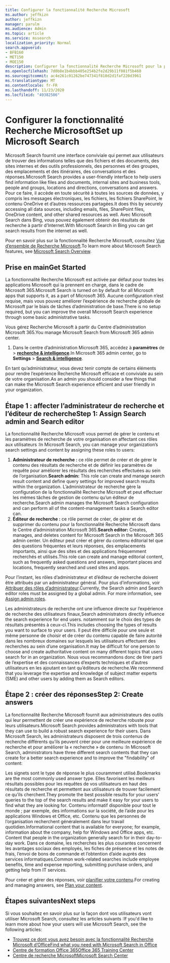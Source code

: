 ```yaml
---
title: Configurer la fonctionnalité Recherche Microsoft
ms.author: jeffkizn
author: jeffkizn
manager: parulm
ms.audience: Admin
ms.topic: article
ms.service: mssearch
localization_priority: Normal
search.appverid:
- BFB160
- MET150
- MOE150
description: Configurer la fonctionnalité Recherche Microsoft pour la première fois.
ms.openlocfilehash: 7d0b8e1b4bbb405e254b2fe2d29b11f081f5b460
ms.sourcegitcommit: ac4e261c01262be747341f810d2d1faf220d3961
ms.translationtype: MT
ms.contentlocale: fr-FR
ms.lasthandoff: 11/23/2020
ms.locfileid: "49382586"
---
```

# <a name="set-up-microsoft-search"></a><span data-ttu-id="e16d5-103">Configurer la fonctionnalité Recherche Microsoft</span><span class="sxs-lookup"><span data-stu-id="e16d5-103">Set up Microsoft Search</span></span>

<span data-ttu-id="e16d5-104">Microsoft Search fournit une interface conviviale qui permet aux utilisateurs de trouver des informations telles que des fichiers et des documents, des sites internes et des outils professionnels, des personnes et des groupes, des emplacements et des itinéraires, des conversations et des réponses.</span><span class="sxs-lookup"><span data-stu-id="e16d5-104">Microsoft Search provides a user-friendly interface to help users find information like files and documents, internal sites and business tools, people and groups, locations and directions, conversations and answers.</span></span> <span data-ttu-id="e16d5-105">Pour ce faire, il accède en toute sécurité à toutes les sources de données, y compris les messages électroniques, les fichiers, les fichiers SharePoint, le contenu OneDrive et d’autres ressources partagées.</span><span class="sxs-lookup"><span data-stu-id="e16d5-105">It does this by securely accessing all data sources, including emails, files, SharePoint files, OneDrive content, and other shared resources as well.</span></span> <span data-ttu-id="e16d5-106">Avec Microsoft Search dans Bing, vous pouvez également obtenir des résultats de recherche à partir d’Internet.</span><span class="sxs-lookup"><span data-stu-id="e16d5-106">With Microsoft Search in Bing you can get search results from the internet as well.</span></span>

<span data-ttu-id="e16d5-107">Pour en savoir plus sur la fonctionnalité Recherche Microsoft, consultez [Vue d’ensemble de Recherche Microsoft](overview-microsoft-search.md).</span><span class="sxs-lookup"><span data-stu-id="e16d5-107">To learn more about Microsoft Search features, see [Microsoft Search Overview](overview-microsoft-search.md).</span></span>

## <a name="get-started"></a><span data-ttu-id="e16d5-108">Prise en main</span><span class="sxs-lookup"><span data-stu-id="e16d5-108">Get Started</span></span>

<span data-ttu-id="e16d5-109">La fonctionnalité Recherche Microsoft est activée par défaut pour toutes les applications Microsoft qui la prennent en charge, dans le cadre de Microsoft 365.</span><span class="sxs-lookup"><span data-stu-id="e16d5-109">Microsoft Search is turned on by default for all Microsoft apps that supports it, as a part of Microsoft 365.</span></span> <span data-ttu-id="e16d5-110">Aucune configuration n’est requise, mais vous pouvez améliorer l’expérience de recherche globale de Microsoft par le biais de tâches d’administration de base.</span><span class="sxs-lookup"><span data-stu-id="e16d5-110">There is no setup required, but you can improve the overall Microsoft Search experience through some basic administrative tasks.</span></span>

<span data-ttu-id="e16d5-111">Vous gérez Recherche Microsoft à partir du Centre d’administration Microsoft 365.</span><span class="sxs-lookup"><span data-stu-id="e16d5-111">You manage Microsoft Search from Microsoft 365 admin center.</span></span>

1. <span data-ttu-id="e16d5-112">Dans le centre d’administration Microsoft 365, accédez à **paramètres** de  >  [**recherche & intelligence**](https://admin.microsoft.com/Adminportal/Home#/MicrosoftSearch).</span><span class="sxs-lookup"><span data-stu-id="e16d5-112">In Microsoft 365 admin center, go to **Settings** > [**Search & intelligence**](https://admin.microsoft.com/Adminportal/Home#/MicrosoftSearch).</span></span>

<span data-ttu-id="e16d5-113">En tant qu’administrateur, vous devez tenir compte de certains éléments pour rendre l’expérience Recherche Microsoft efficace et conviviale au sein de votre organisation.</span><span class="sxs-lookup"><span data-stu-id="e16d5-113">As an admin you should consider a few things that can make the Microsoft Search experience efficient and user friendly in your organization.</span></span>

## <a name="step-1-assign-search-admin-and-search-editor"></a><span data-ttu-id="e16d5-114">Étape 1 : affecter l’administrateur de recherche et l’éditeur de recherche</span><span class="sxs-lookup"><span data-stu-id="e16d5-114">Step 1: Assign Search admin and Search editor</span></span>

<span data-ttu-id="e16d5-115">La fonctionnalité Recherche Microsoft vous permet de gérer le contenu et les paramètres de recherche de votre organisation en affectant ces rôles aux utilisateurs :</span><span class="sxs-lookup"><span data-stu-id="e16d5-115">In Microsoft Search, you can manage your organization’s search settings and content by assigning these roles to users:</span></span>

1. <span data-ttu-id="e16d5-116">**Administrateur de recherche :** ce rôle permet de créer et de gérer le contenu des résultats de recherche et de définir les paramètres de requête pour améliorer les résultats des recherches effectuées au sein de l’organisation.</span><span class="sxs-lookup"><span data-stu-id="e16d5-116">**Search admin:** This role can create and manage search result content and define query settings for improved search results within the organization.</span></span> <span data-ttu-id="e16d5-117">L’administrateur de recherche gère la configuration de la fonctionnalité Recherche Microsoft et peut effectuer les mêmes tâches de gestion de contenu qu’un éditeur de recherche.</span><span class="sxs-lookup"><span data-stu-id="e16d5-117">Search admin manages the Microsoft Search configuration and can perform all of the content-management tasks a Search editor can.</span></span>
2. <span data-ttu-id="e16d5-118">**Éditeur de recherche :** ce rôle permet de créer, de gérer et de supprimer du contenu pour la fonctionnalité Recherche Microsoft dans le Centre d’administration Microsoft 365.</span><span class="sxs-lookup"><span data-stu-id="e16d5-118">**Search editor:** Creates, manages, and deletes content for Microsoft Search in the Microsoft 365 admin center.</span></span> <span data-ttu-id="e16d5-119">Un éditeur peut créer et gérer du contenu éditorial tel que des questions fréquentes et leurs réponses, des emplacements importants, ainsi que des sites et des applications fréquemment recherchés et utilisés.</span><span class="sxs-lookup"><span data-stu-id="e16d5-119">This role can create and manage editorial content, such as frequently asked questions and answers, important places and locations, frequently searched and used sites and apps.</span></span>

<span data-ttu-id="e16d5-120">Pour l’instant, les rôles d’administrateur et d’éditeur de recherche doivent être attribués par un administrateur général. Pour plus d’informations, voir [Attribuer des rôles d’administrateur](https://docs.microsoft.com/office365/admin/add-users/assign-admin-roles?view=o365-worldwide).</span><span class="sxs-lookup"><span data-stu-id="e16d5-120">Currently, the Search admin and Search editor roles must be assigned by a global admin. For more information, see [Assign admin roles](https://docs.microsoft.com/office365/admin/add-users/assign-admin-roles?view=o365-worldwide).</span></span>

<span data-ttu-id="e16d5-121">Les administrateurs de recherche ont une influence directe sur l’expérience de recherche des utilisateurs finaux,</span><span class="sxs-lookup"><span data-stu-id="e16d5-121">Search administrators directly influence the search experience for end users.</span></span> <span data-ttu-id="e16d5-122">notamment sur le choix des types de résultats présentés à ceux-ci.</span><span class="sxs-lookup"><span data-stu-id="e16d5-122">This includes choosing the types of results you want to surface to your users.</span></span> <span data-ttu-id="e16d5-123">Il peut être difficile pour une seule et même personne de choisir et de créer du contenu capable de faire autorité dans les nombreux domaines sur lesquels les utilisateurs effectuent des recherches au sein d’une organisation.</span><span class="sxs-lookup"><span data-stu-id="e16d5-123">It may be difficult for one person to choose and create authoritative content on many different topics that users search for in an organization.</span></span> <span data-ttu-id="e16d5-124">Nous vous recommandons donc de tirer parti de l’expertise et des connaissances d’experts techniques et d’autres utilisateurs en les ajoutant en tant qu’éditeurs de recherche.</span><span class="sxs-lookup"><span data-stu-id="e16d5-124">We recommend that you leverage the expertise and knowledge of subject matter experts (SME) and other users by adding them as Search editors.</span></span>

## <a name="step-2-create-answers"></a><span data-ttu-id="e16d5-125">Étape 2 : créer des réponses</span><span class="sxs-lookup"><span data-stu-id="e16d5-125">Step 2: Create answers</span></span>

<span data-ttu-id="e16d5-126">La fonctionnalité Recherche Microsoft fournit aux administrateurs des outils qui leur permettent de créer une expérience de recherche robuste pour leurs utilisateurs.</span><span class="sxs-lookup"><span data-stu-id="e16d5-126">Microsoft Search provides administrators with tools that they can use to build a robust search experience for their users.</span></span> <span data-ttu-id="e16d5-127">Dans Microsoft Search, les administrateurs disposent de trois contenus de recherche différents qu’ils peuvent créer pour une meilleure expérience de recherche et pour améliorer la « recherche » de contenu :</span><span class="sxs-lookup"><span data-stu-id="e16d5-127">In Microsoft Search, administrators have three different search contents that they can create for a better search experience and to improve the "findability" of content:</span></span>

<span data-ttu-id="e16d5-128">Les signets sont le type de réponse le plus couramment utilisé.</span><span class="sxs-lookup"><span data-stu-id="e16d5-128">Bookmarks are the most commonly used answer type.</span></span> <span data-ttu-id="e16d5-129">Elles favorisent les meilleurs résultats possibles pour les requêtes de vos utilisateurs en haut des résultats de recherche et permettent aux utilisateurs de trouver facilement ce qu’ils cherchent.</span><span class="sxs-lookup"><span data-stu-id="e16d5-129">They promote the best possible results for your users’ queries to the top of the search results and make it easy for your users to find what they are looking for.</span></span>
<span data-ttu-id="e16d5-130">Contenu informatif disponible pour tout le monde ; par exemple, des informations sur la société, de l’aide pour les applications Windows et Office, etc. Contenu que les personnes de l’organisation recherchent généralement dans leur travail quotidien.</span><span class="sxs-lookup"><span data-stu-id="e16d5-130">Informational content that is available for everyone; for example, information about the company, help for Windows and Office apps, etc. Content that people in the organization generally search for in their day-to-day work.</span></span> <span data-ttu-id="e16d5-131">Dans ce domaine, les recherches les plus courantes concernent les avantages sociaux des employés, les fiches de présence et les notes de frais, l’envoi de bons de commande et l’obtention d’aide auprès des services informatiques.</span><span class="sxs-lookup"><span data-stu-id="e16d5-131">Common work-related searches include employee benefits, time and expense reporting, submitting purchase orders, and getting help from IT services.</span></span>

<span data-ttu-id="e16d5-132">Pour créer et gérer des réponses, voir [planifier votre contenu](plan-your-content.md).</span><span class="sxs-lookup"><span data-stu-id="e16d5-132">For creating and managing answers, see [Plan your content](plan-your-content.md).</span></span>

## <a name="next-steps"></a><span data-ttu-id="e16d5-133">Étapes suivantes</span><span class="sxs-lookup"><span data-stu-id="e16d5-133">Next steps</span></span>

<span data-ttu-id="e16d5-134">Si vous souhaitez en savoir plus sur la façon dont vos utilisateurs vont utiliser Microsoft Search, consultez les articles suivants :</span><span class="sxs-lookup"><span data-stu-id="e16d5-134">If you'd like to learn more about how your users will use Microsoft Search, see the following articles:</span></span>

- [<span data-ttu-id="e16d5-135">Trouvez ce dont vous avez besoin avec la fonctionnalité Recherche Microsoft d’Office</span><span class="sxs-lookup"><span data-stu-id="e16d5-135">Find what you need with Microsoft Search in Office</span></span>](https://support.office.com/article/find-what-you-need-with-microsoft-search-in-office-2457d4d8-48a8-4ad4-ab89-5a0657aa8446)
- [<span data-ttu-id="e16d5-136">Centre de formation Office 365</span><span class="sxs-lookup"><span data-stu-id="e16d5-136">Office 365 Training Center</span></span>](https://support.office.com/office-training-center)
- [<span data-ttu-id="e16d5-137">Centre de recherche Microsoft</span><span class="sxs-lookup"><span data-stu-id="e16d5-137">Microsoft Search Center</span></span>](https://support.office.com/article/-working-title-microsoft-search-center-b8bf5a2c-7515-40a9-9a6a-b8ed382c86bc)

